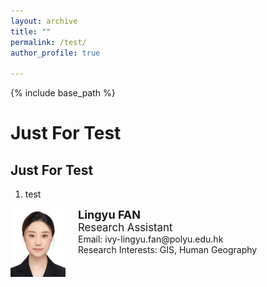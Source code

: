 ```yaml
---
layout: archive
title: ""
permalink: /test/
author_profile: true

---
```


{% include base_path %}


Just For Test
===

Just For Test
---
1.	test

<div style="display: flex; flex-wrap: wrap;">
    <img src="/images/Lingyu_FAN_Photo.jpg" alt="Lingyu_FAN_Photo" style="height:110px;">
    <p style="margin:0 20px">
        <b style="font-size: large;">Lingyu FAN</b><br>
        <an style="font-size: larger;">Research Assistant</an><br>
        Email: ivy-lingyu.fan@polyu.edu.hk<br>
        Research Interests: GIS, Human Geography<br>
    </p>
</div>


